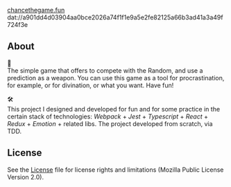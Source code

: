 [chancethegame.fun](http://chancethegame.fun/)  
dat://a901dd4d03904aa0bce2026a74f1f1e9a5e2fe82125a66b3ad41a3a49f724f3e

## About

🎲  
The simple game that offers to compete with the Random, and use a prediction as a weapon. You can use this game as a tool for procrastination, for example, or for divination, or what you want. Have fun!

🛠️  
This project I designed and developed for fun and for some practice in the certain stack of technologies: *Webpack* + *Jest* + *Typescript* + *React* + *Redux* + *Emotion* + related libs. The project developed from scratch, via TDD.

## License
See the [License](LICENSE) file for license rights and limitations (Mozilla Public License Version 2.0).
